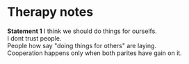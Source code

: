# Therapy notes

**Statement 1** I think we should do things for ourselfs.  
I dont trust people.  
People how say "doing things for others" are laying.  
Cooperation happens only when both parites have gain on it.
